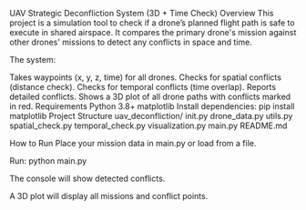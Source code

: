 UAV Strategic Deconfliction System (3D + Time Check)
Overview
This project is a simulation tool to check if a drone’s planned flight path is safe to execute in shared airspace.
It compares the primary drone's mission against other drones' missions to detect any conflicts in space and time.

The system:

Takes waypoints (x, y, z, time) for all drones.
Checks for spatial conflicts (distance check).
Checks for temporal conflicts (time overlap).
Reports detailed conflicts.
Shows a 3D plot of all drone paths with conflicts marked in red.
Requirements
Python 3.8+
matplotlib
Install dependencies:
pip install matplotlib
Project Structure
uav_deconfliction/ init.py drone_data.py utils.py spatial_check.py temporal_check.py visualization.py main.py README.md

How to Run
Place your mission data in main.py or load from a file.

Run: python main.py

The console will show detected conflicts.

A 3D plot will display all missions and conflict points.
